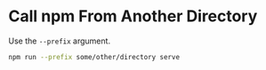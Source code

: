 # Call npm From Another Directory

Use the `--prefix` argument.

```bash
npm run --prefix some/other/directory serve
```
